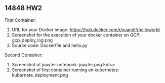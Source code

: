 ## 14848 HW2
First Container:
1. URL for your Docker image: https://hub.docker.com/r/xuandif/helloworld
2. Screenshot for the execution of your docker container on GCP: gcp_deploy_log.png
3. Source code: Dockerfile and hello.py

Second Container:
1. Screenshot of jupyter notebook: jupyter.png
Extra:
1. Screenshot of first container running on kubernetes: kubernete_deployment.png
